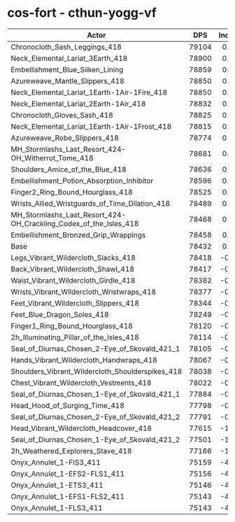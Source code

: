 # cos-fort - cthun-yogg-vf
| Actor | DPS | Increase |
|---|:---:|:---:|
|Chronocloth_Sash_Leggings_418|79104|0.86%|
|Neck_Elemental_Lariat_3Earth_418|78900|0.60%|
|Embellishment_Blue_Silken_Lining|78859|0.54%|
|Azureweave_Mantle_Slippers_418|78850|0.53%|
|Neck_Elemental_Lariat_1Earth-1Air-1Fire_418|78850|0.53%|
|Neck_Elemental_Lariat_2Earth-1Air_418|78832|0.51%|
|Chronocloth_Gloves_Sash_418|78825|0.50%|
|Neck_Elemental_Lariat_1Earth-1Air-1Frost_418|78815|0.49%|
|Azureweave_Robe_Slippers_418|78774|0.44%|
|MH_Stormlashs_Last_Resort_424-OH_Witherrot_Tome_418|78681|0.32%|
|Shoulders_Amice_of_the_Blue_418|78636|0.26%|
|Embellishment_Potion_Absorption_Inhibitor|78596|0.21%|
|Finger2_Ring_Bound_Hourglass_418|78525|0.12%|
|Wrists_Allied_Wristguards_of_Time_Dilation_418|78489|0.07%|
|MH_Stormlashs_Last_Resort_424-OH_Crackling_Codex_of_the_Isles_418|78468|0.05%|
|Embellishment_Bronzed_Grip_Wrappings|78458|0.03%|
|Base|78432|0.00%|
|Legs_Vibrant_Wildercloth_Slacks_418|78418|-0.02%|
|Back_Vibrant_Wildercloth_Shawl_418|78417|-0.02%|
|Waist_Vibrant_Wildercloth_Girdle_418|78382|-0.06%|
|Wrists_Vibrant_Wildercloth_Wristwraps_418|78377|-0.07%|
|Feet_Vibrant_Wildercloth_Slippers_418|78344|-0.11%|
|Feet_Blue_Dragon_Soles_418|78249|-0.23%|
|Finger1_Ring_Bound_Hourglass_418|78120|-0.40%|
|2h_Illuminating_Pillar_of_the_Isles_418|78114|-0.41%|
|Seal_of_Diurnas_Chosen_2-Eye_of_Skovald_421_1|78105|-0.42%|
|Hands_Vibrant_Wildercloth_Handwraps_418|78067|-0.47%|
|Shoulders_Vibrant_Wildercloth_Shoulderspikes_418|78038|-0.50%|
|Chest_Vibrant_Wildercloth_Vestments_418|78022|-0.52%|
|Seal_of_Diurnas_Chosen_1-Eye_of_Skovald_421_1|77884|-0.70%|
|Head_Hood_of_Surging_Time_418|77798|-0.81%|
|Seal_of_Diurnas_Chosen_2-Eye_of_Skovald_421_2|77791|-0.82%|
|Head_Vibrant_Wildercloth_Headcover_418|77615|-1.04%|
|Seal_of_Diurnas_Chosen_1-Eye_of_Skovald_421_2|77501|-1.19%|
|2h_Weathered_Explorers_Stave_418|77166|-1.61%|
|Onyx_Annulet_1-FIS3_411|75159|-4.17%|
|Onyx_Annulet_1-EFS2-FLS1_411|75156|-4.18%|
|Onyx_Annulet_1-ETS3_411|75146|-4.19%|
|Onyx_Annulet_1-EFS1-FLS2_411|75143|-4.19%|
|Onyx_Annulet_1-FLS3_411|75143|-4.19%|
